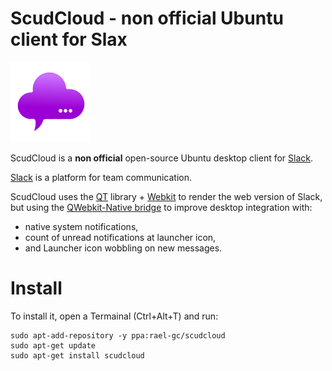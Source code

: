 # ScudCloud - non official Ubuntu client for Slax

![ScudCloud Logo](/scudcloud-0.9/resources/scudcloud.png?raw=true "Optional Title") 

ScudCloud is a **non official** open-source Ubuntu desktop client for [Slack](http://slack.com).

[Slack](http://slack.com) is a platform for team communication.

ScudCloud uses the [QT](http://qt-project.org) library + [Webkit](http://www.webkit.org/) to render the web version of Slack, but using the [QWebkit-Native bridge](http://qt-project.org/doc/qt-4.8/qtwebkit-bridge.html) to improve desktop integration with:

* native system notifications,
* count of unread notifications at launcher icon,
* and Launcher icon wobbling on new messages.

# Install

To install it, open a Termainal (Ctrl+Alt+T) and run:

```term
sudo apt-add-repository -y ppa:rael-gc/scudcloud
sudo apt-get update
sudo apt-get install scudcloud
```
